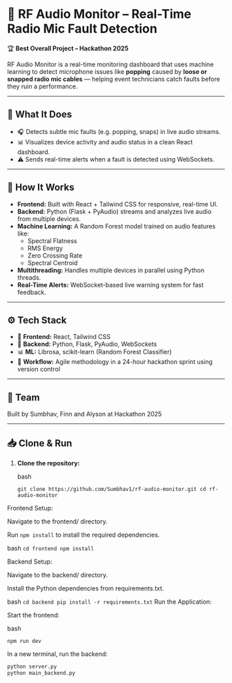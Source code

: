 # 📡 RF Audio Monitor – Real-Time Radio Mic Fault Detection

🏆 **Best Overall Project – Hackathon 2025**

RF Audio Monitor is a real-time monitoring dashboard that uses machine learning to detect microphone issues like **popping** caused by **loose or snapped radio mic cables** — helping event technicians catch faults before they ruin a performance.

---

## 🚀 What It Does

- 🎧 Detects subtle mic faults (e.g. popping, snaps) in live audio streams.
- 📊 Visualizes device activity and audio status in a clean React dashboard.
- ⚠️ Sends real-time alerts when a fault is detected using WebSockets.

---

## 🧠 How It Works

- **Frontend:** Built with React + Tailwind CSS for responsive, real-time UI.
- **Backend:** Python (Flask + PyAudio) streams and analyzes live audio from multiple devices.
- **Machine Learning:** A Random Forest model trained on audio features like:
  - Spectral Flatness
  - RMS Energy
  - Zero Crossing Rate
  - Spectral Centroid
- **Multithreading:** Handles multiple devices in parallel using Python threads.
- **Real-Time Alerts:** WebSocket-based live warning system for fast feedback.

---

## ⚙️ Tech Stack

- 🧩 **Frontend:** React, Tailwind CSS  
- 🧠 **Backend:** Python, Flask, PyAudio, WebSockets  
- 📊 **ML:** Librosa, scikit-learn (Random Forest Classifier)  
- 🚀 **Workflow:** Agile methodology in a 24-hour hackathon sprint using version control

---

## 👥 Team

Built by Sumbhav, Finn and Alyson at Hackathon 2025  

---

## 📥 Clone & Run

1. **Clone the repository:**

   bash
   
   `git clone https://github.com/Sumbhav1/rf-audio-monitor.git
   cd rf-audio-monitor`
   
Frontend Setup:

Navigate to the frontend/ directory.

Run 
`npm install` 
to install the required dependencies.

bash
`cd frontend
npm install`

Backend Setup:

Navigate to the backend/ directory.

Install the Python dependencies from requirements.txt.

  bash
  `cd backend
  pip install -r requirements.txt`
  Run the Application:

Start the frontend:

  bash
  
  `npm run dev`
  
  In a new terminal, run the backend:

  ```bash
  python server.py
  python main_backend.py




